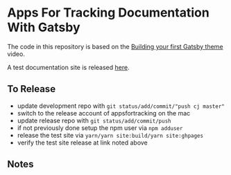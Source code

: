 # Apps For Tracking Documentation With Gatsby

The code in this repository is based on the
[Building your first Gatsby theme](https://www.youtube.com/watch?v=W2uTfay3doo)
video.

A test documentation site is released
[here](https://appsfortracking.github.io/gatsby_theme_aft/).

## To Release

- update development repo with `git status/add/commit/"push cj master"`
- switch to the release account of appsfortracking on the mac
- update release repo with `git status/add/commit/push`
- if not previously done setup the npm user via `npm adduser`
- release the test site via `yarn/yarn site:build/yarn site:ghpages`
- verify the test site release at link noted above

## Notes
